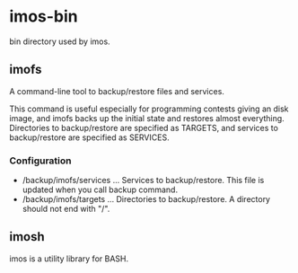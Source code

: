 # imos-bin
bin directory used by imos.

## imofs
A command-line tool to backup/restore files and services.

This command is useful especially for programming contests giving an disk
image, and imofs backs up the initial state and restores almost everything.
Directories to backup/restore are specified as TARGETS, and services to
backup/restore are specified as SERVICES.

### Configuration
- /backup/imofs/services ...
      Services to backup/restore.  This file is updated when you call
      backup command.
- /backup/imofs/targets ...
      Directories to backup/restore.  A directory should not end with "/".


## imosh
imos is a utility library for BASH.


